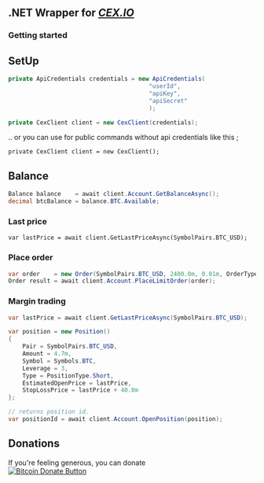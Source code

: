 
## .NET Wrapper for *[CEX.IO](https://cex.io/)*

### Getting started

## SetUp

```csharp
private ApiCredentials credentials = new ApiCredentials(
                                        "userId",
                                        "apiKey",
                                        "apiSecret"
                                        );

private CexClient client = new CexClient(credentials);

```

.. or you can use for public commands without api credentials like this ;

`private CexClient client = new CexClient();`

## Balance
```csharp
Balance balance    = await client.Account.GetBalanceAsync();
decimal btcBalance = balance.BTC.Available;

```

### Last price
`var lastPrice = await client.GetLastPriceAsync(SymbolPairs.BTC_USD);`

### Place order
```csharp
var order    = new Order(SymbolPairs.BTC_USD, 2400.0m, 0.01m, OrderType.Buy);
Order result = await client.Account.PlaceLimitOrder(order);
```

### Margin trading
```csharp
var lastPrice = await client.GetLastPriceAsync(SymbolPairs.BTC_USD);

var position = new Position()
{
    Pair = SymbolPairs.BTC_USD,
    Amount = 4.7m,
    Symbol = Symbols.BTC,
    Leverage = 3,
    Type = PositionType.Short,
    EstimatedOpenPrice = lastPrice,
    StopLossPrice = lastPrice + 40.0m
};

// returns position id.
var positionId = await client.Account.OpenPosition(position);
```

## Donations 
If you're feeling generous, you can donate </br>
[![Bitcoin Donate Button](https://www.drupal.org/files/project-images/bitcoindonate.png)][btc-addr]

[btc-addr]: <https://blockchain.info/address/3NW9LnnYmk5icRNe6j9nVPKCXoQsCnKSPP>